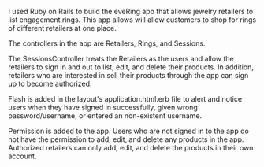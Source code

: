 

I used Ruby on Rails to build the eveRing app that allows jewelry retailers to list engagement rings. This app allows will allow customers to shop for rings of different retailers at one place.

The controllers in the app are Retailers, Rings, and Sessions.

The SessionsController treats the Retailers as the users and allow the retailers to sign in and out to list, edit, and delete their products. In addition, retailers who are interested in sell their products through the app can sign up to become authorized.

Flash is added in the layout's application.html.erb file to alert and notice users when they have signed in successfully, given wrong password/username, or entered an non-existent username.

Permission is added to the app. Users who are not signed in to the app do not have the permission to add, edit, and delete any products in the app. Authorized retailers can only add, edit, and delete the products in their own account.


